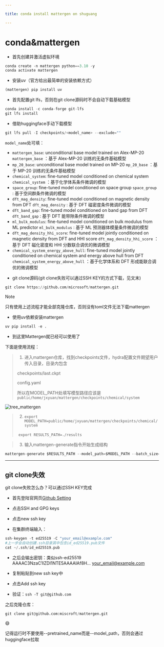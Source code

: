 ```yaml
---

title: conda install mattergen on shuguang

---
```

<H1 CENTER>conda&mattergen</H1>

* 首先创建并激活虚拟环境

```python
conda create -n mattergen python==3.10 -y
conda activate mattergen
```



* 安装uv（官方给出最简单的安装依赖方式）

```python
(mattergen) pip install uv
```



* 首先配置git lfs，否则在git clone源码时不会自动下载基础模型

```python
conda install -c conda-forge git-lfs
git lfs install
```



* 借助huggingface手动下载模型

```python
git lfs pull -I checkpoints/<model_name> --exclude="" 
```

`model_name`处可填：

- `mattergen_base`: unconditional base model trained on Alex-MP-20
  `mattergen_base` ：基于 Alex-MP-20 训练的无条件基础模型
- `mp_20_base`: unconditional base model trained on MP-20
  `mp_20_base` ：基于 MP-20 训练的无条件基础模型
- `chemical_system`: fine-tuned model conditioned on chemical system
  `chemical_system` ：基于化学体系条件微调的模型
- `space_group`: fine-tuned model conditioned on space group
  `space_group` : 基于空间群条件微调的模型
- `dft_mag_density`: fine-tuned model conditioned on magnetic density from DFT
  `dft_mag_density` : 基于 DFT 磁密度条件微调的模型
- `dft_band_gap`: fine-tuned model conditioned on band gap from DFT
  `dft_band_gap` : 基于 DFT 能带隙条件微调的模型
- `ml_bulk_modulus`: fine-tuned model conditioned on bulk modulus from ML predictor
  `ml_bulk_modulus` : 基于 ML 预测器体模量条件微调的模型
- `dft_mag_density_hhi_score`: fine-tuned model jointly conditioned on magnetic density from DFT and HHI score
  `dft_mag_density_hhi_score` ：基于 DFT 磁化密度和 HHI 分数联合调优的微调模型
- `chemical_system_energy_above_hull`: fine-tuned model jointly conditioned on chemical system and energy above hull from DFT
  `chemical_system_energy_above_hull` ：基于化学体系和 DFT 形成能联合调优的微调模型



* git clone源码(git clone失败可以通过SSH KEY的方式下载，见文末)

```python
git clone https://github.com/microsoft/mattergen.git
```

> [!note]
>
> 只有使用上述流程才能全部克隆仓库，否则没有toml文件无法下载mattergen



* 使用uv依赖安装mattergen

```python
uv pip install -e .
```



* 到这里Mattergen就已经可以使用了

下面是使用流程：

> 1. 进入mattergen仓库，找到checkpoints文件，hydra配置文件期望用户传入目录，目录内包含
>
> checkpoints/last.ckpt
>
> config.yaml
>
> 所以在MODEL_PATH处填写模型路径应该是`public/home/jxyuan/mattergen/checkpoints/chemical/system`

![tree_mattergen](C:\Users\HP\Desktop\typora笔记\tree_mattergen.png)

> 2. `export MODEL_PATH=public/home/jxyuan/mattergen/checkpoints/chemical/system`
>
> ​          `export RESULTS_PATH=./results`



> 3. 输入mattergen-generate指令开始生成结构

```python
mattergen-generate $RESULTS_PATH --model_path=$MODEL_PATH --batch_size=16 --num_batches=1
```

***

## git clone失效

git clone失败怎么办？可以通过SSH KEY完成

* 首先登陆官网页[Github Setting](https://github.com/settings/profile)

* 点击SSH and GPG keys

* 点击new ssh key

* 在集群终端输入：

```python
ssh-keygen -t ed25519 -C "your_email@example.com"
#上一步会自动创建.ssh目录其中包含id_ed25519.pub文件
cat ~/.ssh/id_ed25519.pub
```

* 之后会输出密钥：类似ssh-ed25519 AAAAC3NzaC1lZDI1NTE5AAAAIAf8H... your_email@example.com

* 复制粘贴到new ssh key中
* 点击Add ssh key
* 验证：`ssh -T git@github.com`

之后克隆仓库：

```python
git clone git@github.com:miscroft/mattergen.git
```

:smile:



记得运行时不要使用--pretrained_name而是--model_path，否则会通过huggingface拉取